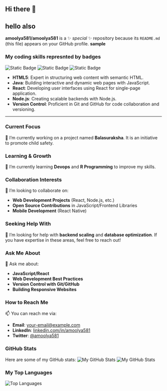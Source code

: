 ## Hi there 👋
## hello also

**amoolya581/amoolya581** is a ✨ _special_ ✨ repository because its `README.md` (this file) appears on your GitHub profile.
**sample**

### My coding skills represnted by badges
![Static Badge](https://img.shields.io/badge/java-beginner-brightgreen)
![Static Badge](https://img.shields.io/badge/sql-intermediate-blue)
![Static Badge](https://img.shields.io/badge/python-red)


- **HTML5**: Expert in structuring web content with semantic HTML.
- **Java**: Building interactive and dynamic web pages with JavaScript.
- **React**: Developing user interfaces using React for single-page application.
- **Node.js**: Creating scalable backends with Node.js.
- **Version Control**: Proficient in Git and GitHub for code collaboration and versioning.

---

### Current Focus
🔭 I’m currently working on a project named **Balasuraksha**. It is an initiative to promote child safety.

### Learning & Growth
🌱 I’m currently learning **Devops** and **R Programming** to improve my skills.

### Collaboration Interests
👯 I’m looking to collaborate on:
- **Web Development Projects** (React, Node.js, etc.)
- **Open Source Contributions** in JavaScript/Frontend Libraries
- **Mobile Development** (React Native)

### Seeking Help With
🤔 I’m looking for help with **backend scaling** and **database optimization**. If you have expertise in these areas, feel free to reach out!

### Ask Me About
💬 Ask me about:
- **JavaScript/React**
- **Web Development Best Practices**
- **Version Control with Git/GitHub**
- **Building Responsive Websites**

### How to Reach Me
📫 You can reach me via:
- **Email**: [your-email@example.com](mailto:your-email@example.com)
- **LinkedIn**: [linkedin.com/in/amoolya581](https://www.linkedin.com/in/dudala-amoolya-9a9559327/)
- **Twitter**: [@amoolya581](https://twitter.com/amoolya581)
 
 

### GitHub Stats
Here are some of my GitHub stats:
![My GitHub Stats](https://github-readme-stats.vercel.app/api?username=amoolya581&show_icons=true&hide_title=true&count_private=true)
![My GitHub Stats](https://github-readme-stats.vercel.app/api?username=amoolya189)

### My Top Languages
![Top Languages](https://github-readme-stats.vercel.app/api/top-langs/?username=amoolya581&layout=compact)
